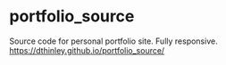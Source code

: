 # portfolio_source
Source code for personal portfolio site. Fully responsive.
https://dthinley.github.io/portfolio_source/
